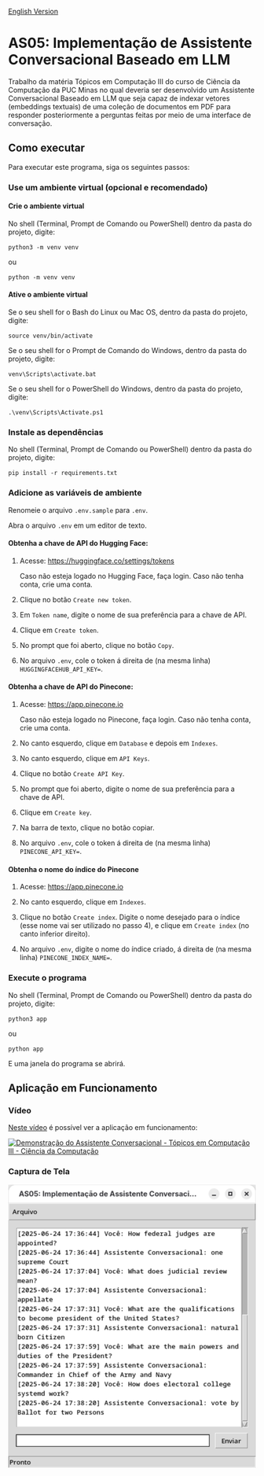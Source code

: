 [English Version](README.EN.md)

# AS05: Implementação de Assistente Conversacional Baseado em LLM

Trabalho da matéria Tópicos em Computação III do curso de Ciência da Computação da PUC Minas no qual deveria ser desenvolvido um Assistente Conversacional Baseado em LLM que seja capaz de indexar vetores (embeddings textuais) de uma coleção de documentos em PDF para responder posteriormente a perguntas feitas por meio de uma interface de conversação.

## Como executar

Para executar este programa, siga os seguintes passos:

### Use um ambiente virtual (opcional e recomendado)

#### Crie o ambiente virtual

No shell (Terminal, Prompt de Comando ou PowerShell) dentro da pasta do projeto, digite:

```
python3 -m venv venv
```

ou

```
python -m venv venv
```

#### Ative o ambiente virtual

Se o seu shell for o Bash do Linux ou Mac OS, dentro da pasta do projeto, digite:

```
source venv/bin/activate
```

Se o seu shell for o Prompt de Comando do Windows, dentro da pasta do projeto, digite:

```
venv\Scripts\activate.bat
```

Se o seu shell for o PowerShell do Windows, dentro da pasta do projeto, digite:

```
.\venv\Scripts\Activate.ps1
```

### Instale as dependências

No shell (Terminal, Prompt de Comando ou PowerShell) dentro da pasta do projeto, digite:

```
pip install -r requirements.txt
```

### Adicione as variáveis de ambiente

Renomeie o arquivo ```.env.sample``` para ```.env```.

Abra o arquivo ```.env``` em um editor de texto.

#### Obtenha a chave de API do Hugging Face:

1. Acesse: https://huggingface.co/settings/tokens

   Caso não esteja logado no Hugging Face, faça login. Caso não tenha conta, crie uma conta.

2. Clique no botão ```Create new token```.

3. Em ```Token name```, digite o nome de sua preferência para a chave de API.

4. Clique em ```Create token```.

5. No prompt que foi aberto, clique no botão ```Copy```.

6. No arquivo ```.env```, cole o token á direita de (na mesma linha) ```HUGGINGFACEHUB_API_KEY=```.

#### Obtenha a chave de API do Pinecone:

1. Acesse: https://app.pinecone.io

   Caso não esteja logado no Pinecone, faça login. Caso não tenha conta, crie uma conta.

2. No canto esquerdo, clique em ```Database``` e depois em ```Indexes```.

3. No canto esquerdo, clique em ```API Keys```.

4. Clique no botão ```Create API Key```.

5. No prompt que foi aberto, digite o nome de sua preferência para a chave de API.

6. Clique em ```Create key```.

7. Na barra de texto, clique no botão copiar.

8. No arquivo ```.env```, cole o token á direita de (na mesma linha) ```PINECONE_API_KEY=```.

#### Obtenha o nome do índice do Pinecone

1. Acesse: https://app.pinecone.io

2. No canto esquerdo, clique em ```Indexes```.

3. Clique no botão ```Create index```. Digite o nome desejado para o índice (esse nome vai ser utilizado no passo 4), e clique em ```Create index``` (no canto inferior direito).

4. No arquivo ```.env```, digite o nome do índice criado, á direita de (na mesma linha) ```PINECONE_INDEX_NAME=```.

### Execute o programa

No shell (Terminal, Prompt de Comando ou PowerShell) dentro da pasta do projeto, digite:

```
python3 app
```

ou

```
python app
```

E uma janela do programa se abrirá.

## Aplicação em Funcionamento

### Vídeo

[Neste vídeo](https://youtu.be/sO1tvquSQWM) é possível ver a aplicação em funcionamento:

[![Demonstração do Assistente Conversacional - Tópicos em Computação III - Ciência da Computação](https://img.youtube.com/vi/sO1tvquSQWM/0.jpg)](https://youtu.be/sO1tvquSQWM)

### Captura de Tela

![Captura de tela do Assistente Conversacional, mostrando um exemplo de conversa](screenshots/Captura%20de%20tela%20de%202025-06-24%2018-28-51.png)